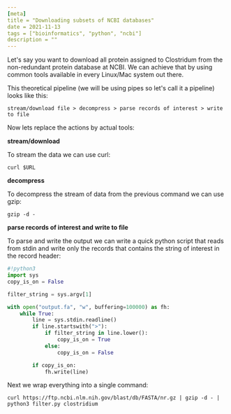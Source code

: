 ```yaml
---
[meta]
title = "Downloading subsets of NCBI databases"
date = 2021-11-13
tags = ["bioinformatics", "python", "ncbi"]
description = ""
---
```

Let's say you want to download all protein assigned to Clostridum from the 
non-redundant protein database at NCBI. We can achieve that by using common 
tools available in every Linux/Mac system out there.

This theoretical pipeline (we will be using pipes so let's call it a pipeline) 
looks like this:

    stream/download file > decompress > parse records of interest > write to file

Now lets replace the actions by actual tools:

**stream/download**

To stream the data we can use curl:

```commandline
curl $URL
```
**decompress**

To decompress the stream of data from the previous command we can use gzip:
```commandline
gzip -d -
```

**parse records of interest and write to file**

To parse and write the output we can write a quick python script that reads 
from stdin and write only the records that contains the string of interest in 
the record header:

```python
#!python3
import sys
copy_is_on = False

filter_string = sys.argv[1]

with open("output.fa", "w", buffering=100000) as fh:
    while True:
        line = sys.stdin.readline()
        if line.startswith(">"):
            if filter_string in line.lower():
                copy_is_on = True
            else:
                copy_is_on = False

        if copy_is_on:
            fh.write(line)

```

Next we wrap everything into a single command:

```commandline
curl https://ftp.ncbi.nlm.nih.gov/blast/db/FASTA/nr.gz | gzip -d - | python3 filter.py clostridium
```